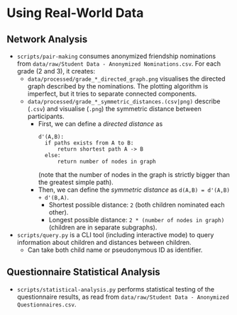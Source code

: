 # Using Real-World Data

## Network Analysis

* `scripts/pair-making` consumes anonymized friendship nominations from `data/raw/Student Data - Anonymized Nominations.csv`. For each grade (2 and 3), it creates:
    * `data/processed/grade_*_directed_graph.png` visualises the directed graph described by the nominations. The plotting algorithm is imperfect, but it tries to separate connected components.
    * `data/processed/grade_*_symmetric_distances.(csv|png)` describe (`.csv`) and visualise (`.png`) the symmetric distance between participants.
        * First, we can define a *directed distance* as
          ```
          d'(A,B):
            if paths exists from A to B:
                return shortest path A -> B
            else:
                return number of nodes in graph
          ```
          (note that the number of nodes in the graph is strictly bigger than the greatest simple path).
        * Then, we can define the *symmetric distance* as `d(A,B) = d'(A,B) + d'(B,A)`.
            * Shortest possible distance: `2` (both children nominated each other).
            * Longest possible distance: `2 * (number of nodes in graph)` (children are in separate subgraphs).
* `scripts/query.py` is a CLI tool (including interactive mode) to query information about children and distances between children.
    * Can take both child name or pseudonymous ID as identifier.

## Questionnaire Statistical Analysis

* `scripts/statistical-analysis.py` performs statistical testing of the questionnaire results, as read from `data/raw/Student Data - Anonymized Questionnaires.csv`.
